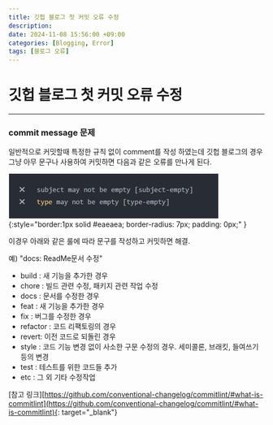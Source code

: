 ```yaml
---
title: 깃헙 블로그 첫 커밋 오류 수정
description: 
date: 2024-11-08 15:56:00 +09:00
categories: [Blogging, Error]
tags: [블로그 오류]
---
```


# 깃헙 블로그 첫 커밋 오류 수정
---

### commit message 문제
일반적으로 커밋할때 특정한 규칙 없이 comment를 작성 하였는데 깃헙 블로그의 경우 그냥 아무 문구나 사용하여 커밋하면 다음과 같은 오류를 만나게 된다.

![오류화면](/assets/img/post/2024-11-08/2024-11-08_husky_commitlint.jpg){:style="border:1px solid #eaeaea; border-radius: 7px; padding: 0px;" }

이경우 아래와 같은 룰에 따라 문구를 작성하고 커밋하면 해결.

예) "docs: ReadMe문서 수정"

* build : 새 기능을 추가한 경우
* chore : 빌드 관련 수정, 패키지 관련 작업 수정
* docs : 문서를 수정한 경우
* feat : 새 기능을 추가한 경우
* fix : 버그를 수정한 경우
* refactor : 코드 리팩토링의 경우
* revert: 이전 코드로 되돌린 경우
* style : 코드 기능 변경 없이 사소한 구문 수정의 경우. 세미콜론, 브래킷, 들여쓰기 등의 변경
* test : 테스트를 위한 코드들 추가
* etc : 그 외 기타 수정작업

[참고 링크][https://github.com/conventional-changelog/commitlint/#what-is-commitlint](https://github.com/conventional-changelog/commitlint/#what-is-commitlint){: target="_blank"}
